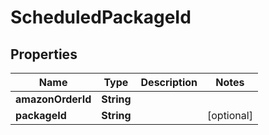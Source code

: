 
# ScheduledPackageId

## Properties
Name | Type | Description | Notes
------------ | ------------- | ------------- | -------------
**amazonOrderId** | **String** |  | 
**packageId** | **String** |  |  [optional]



